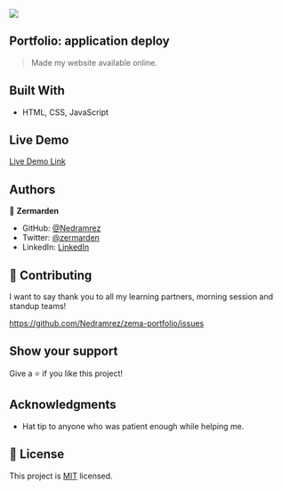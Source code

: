 ![](https://img.shields.io/badge/Microverse-blueviolet)


## Portfolio: application deploy

>  Made my website available online.

## Built With

-  HTML, CSS, JavaScript

## Live Demo

[Live Demo Link](https://nedramrez.github.io/zema-portfolio/)

## Authors

👤 **Zermarden**

-  GitHub: [@Nedramrez](https://github.com/Nedramrez)
-  Twitter: [@zermarden](https://twitter.com/zermarden)
-  LinkedIn: [LinkedIn](https://linkedin.com/in/zermarden)

## 🤝 Contributing

I want to say thank you to all my learning partners, morning session and standup teams!

https://github.com/Nedramrez/zema-portfolio/issues

## Show your support

Give a ⭐️ if you like this project!

## Acknowledgments

- Hat tip to anyone who was patient enough while helping me.

## 📝 License

This project is [MIT](https://github.com/git/git-scm.com/blob/main/MIT-LICENSE.txt) licensed.